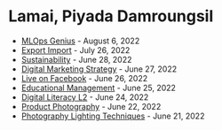 # Lamai, Piyada Damroungsil
+ [MLOps Genius](cert/2022-08-06_MLOps-Genius.png) - August 6, 2022
+ [Export Import](cert/2022-07-26_TPQi-Export-Import.pdf) - July 26, 2022
+ [Sustainability](cert/2022-06-28_TPQi-Sustainability.pdf) - June 28, 2022
+ [Digital Marketing Strategy](cert/2022-06-27_TPQi-Digital-Marketing-Strategy.pdf) - June 27, 2022
+ [Live on Facebook](cert/2022-06-26_TPQi-Live-on-Facebook-app.pdf) - June 26, 2022
+ [Educational Management](cert/2022-06-25_TPQi-Edu-Mgnt.pdf) - June 25, 2022
+ [Digital Literacy L2](cert/2022-06-24_TPQi-Digital-Literacy-L2.pdf) - June 24, 2022
+ [Product Photography](cert/2022-06-22_TPQi-Product-Photography.pdf) - June 22, 2022
+ [Photography Lighting Techniques](cert/2022-06-21_TPQi-Photography-Lighting-Techniques.pdf) - June 21, 2022